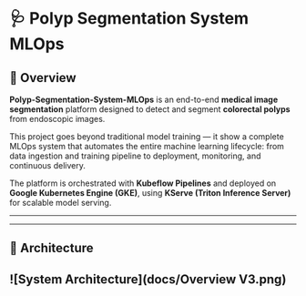 # 🩺 Polyp Segmentation System MLOps

## 📘 Overview

**Polyp-Segmentation-System-MLOps** is an end-to-end **medical image segmentation** platform designed to detect and segment **colorectal polyps** from endoscopic images.

This project goes beyond traditional model training — it show a complete MLOps system that automates the entire machine learning lifecycle: from data ingestion and training pipeline to deployment, monitoring, and continuous delivery.

The platform is orchestrated with **Kubeflow Pipelines** and deployed on **Google Kubernetes Engine (GKE)**, using **KServe (Triton Inference Server)** for scalable model serving.  

---


---

## 🧩 Architecture 
![System Architecture](docs/Overview V3.png)
---